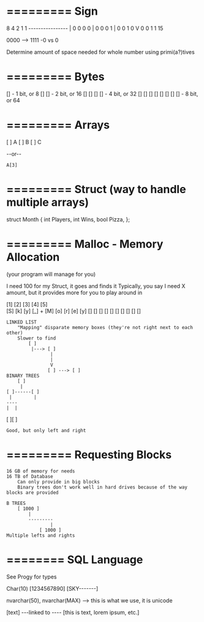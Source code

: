 =========
Sign
=========

8	4	2	1				1
----------------			|
0	0	0	0				|
0	0	0	1				|
0	0	1	0				V
0	0	1	1				15


0000 --> 1111
	-0 vs 0
	
Determine amount of space needed for whole number using primi(a?)tives

=========
Bytes
=========

[] 						- 1 bit, or 8
[] [] 					- 2 bit, or 16
[] [] [] [] 			- 4 bit, or 32
[] [] [] [] [] [] [] [] - 8 bit, or 64


=========
Arrays
=========

[     ] A
[     ] B
[     ] C
 
 --or--
 
	A[3]
	
=========
Struct (way to handle multiple arrays)
=========

struct Month {
	int Players,
	int Wins,
	bool Pizza,
};

=========
Malloc - Memory Allocation
=========
(your program will manage for you)

I need 100 for my Struct, it goes and finds it
	Typically, you say I need X amount, but it provides more for you to play around in
	
	
[1] 	[2] 	[3] 	[4] 	[5] 		
[S]		[k]		[y]		[_]		+		[M] [o] [r] [e] [y] 
[] [] [] [] [] [] [] [] [] [] 


	LINKED LIST
		"Mapping" disparate memory boxes (they're not right next to each other)
		Slower to find
			[ ]
			 |---> [ ]
					|
					|
					V
				   [ ] ---> [ ]
	BINARY TREES
		[ ]
		 |
	[ ]------[ ]
	 |		  |
	----
	|  |
   [ ][ ]

	Good, but only left and right

	
=========
Requesting Blocks
=========
	16 GB of memory for needs
	16 TB of Database
		Can only provide in big blocks
		Binary trees don't work well in hard drives because of the way blocks are provided
		
	B TREES
		[ 1000 ]
			|		
			---------
					|
				[ 1000 ]
	Multiple lefts and rights

========
SQL Language
========

See Progy for types


Char(10)
[1234567890]
[SKY-------]

nvarchar(50), nvarchar(MAX)	--> this is what we use, it is unicode

[text] ---linked to ---- [this is text, lorem ipsum, etc.]
